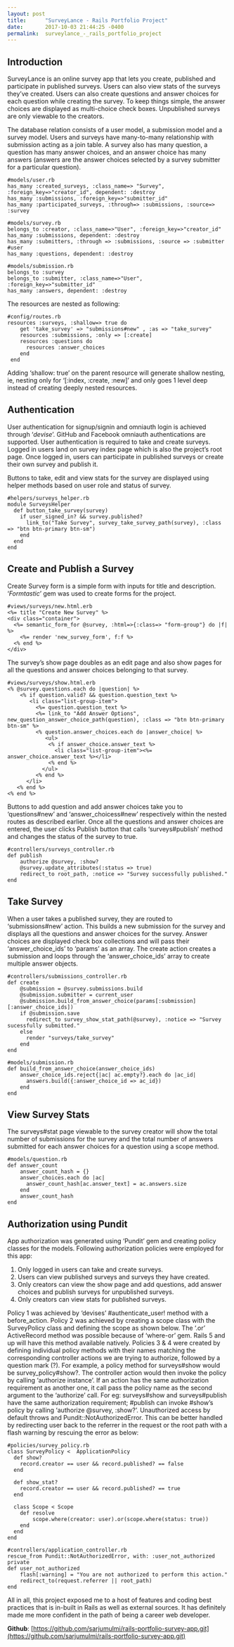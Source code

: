 ```yaml
---
layout: post
title:      "SurveyLance - Rails Portfolio Project"
date:       2017-10-03 21:44:25 -0400
permalink:  surveylance_-_rails_portfolio_project
---
```



## Introduction
SurveyLance is an online survey app that lets you create, published and participate in published surveys. Users can also view stats of the surveys they’ve created. Users can also create questions and answer choices for each question while creating the survey. To keep things simple, the answer choices are displayed as multi-choice check boxes. Unpublished surveys are only viewable to the creators.

The database relation consists of a user model, a submission model and a survey model. Users and surveys have many-to-many relationship with submission acting as a join table. A survey also has many question, a question has many answer choices, and an answer choice has many answers (answers are the answer choices selected by a survey submitter for a particular question). 

```
#models/user.rb
has_many :created_surveys, :class_name=> "Survey", :foreign_key=>"creator_id", dependent: :destroy
has_many :submissions, :foreign_key=>"submitter_id"
has_many :participated_surveys, :through=> :submissions, :source=> :survey
```
```
#models/survey.rb
belongs_to :creator, :class_name=>"User", :foreign_key=>"creator_id"
has_many :submissions, dependent: :destroy
has_many :submitters, :through => :submissions, :source => :submitter #user
has_many :questions, dependent: :destroy
```
```
#models/submission.rb
belongs_to :survey
belongs_to :submitter, :class_name=>"User", :foreign_key=>"submitter_id"
has_many :answers, dependent: :destroy
```
The resources are nested as following:
```
#config/routes.rb
resources :surveys, :shallow=> true do
    get 'take_survey' => "submissions#new" , :as => "take_survey"
    resources :submissions, :only => [:create]
    resources :questions do
      resources :answer_choices
    end
 end
 ```
Adding ‘shallow: true’ on the parent resource will generate shallow nesting, ie, nesting only for ‘[:index, :create, :new]’ and only goes 1 level deep instead of creating deeply nested resources.

## Authentication
User authentication for signup/signin and omniauth login is achieved through ‘*devise*’. GitHub and Facebook omniauth authentications are supported. User authentication is required to take and create surveys. Logged in users land on survey index page which is also the project’s root page. Once logged in, users can participate in published surveys or create their own survey and publish it.

Buttons to take, edit and view stats for the survey are displayed using helper methods based on user role and status of survey.
```
#helpers/surveys_helper.rb
module SurveysHelper
  def button_take_survey(survey)
    if user_signed_in? && survey.published?
      link_to("Take Survey", survey_take_survey_path(survey), :class => "btn btn-primary btn-sm")
    end
  end
end
```
## Create and Publish a Survey
Create Survey form is a simple form with inputs for title and description. ‘*Formtastic*’ gem was used to create forms for the project.
```
#views/surveys/new.html.erb
<%= title "Create New Survey" %>
<div class="container">
  <%= semantic_form_for @survey, :html=>{:class=> "form-group"} do |f| %>
    <%= render 'new_survey_form', f:f %>
  <% end %>
</div>
```

The survey’s show page doubles as an edit page and also show pages for all the questions and answer choices belonging to that survey.
```
#views/surveys/show.html.erb
<% @survey.questions.each do |question| %>
    <% if question.valid? && question.question_text %>
       <li class="list-group-item">
         <%= question.question_text %>
         <%= link_to "Add Answer Options", new_question_answer_choice_path(question), :class => "btn btn-primary btn-sm" %>
         <% question.answer_choices.each do |answer_choice| %>
            <ul>
             <% if answer_choice.answer_text %>
               <li class="list-group-item"><%= answer_choice.answer_text %></li>
             <% end %>
           </ul>
         <% end %>
      </li>
   <% end %>
<% end %>
```
Buttons to add question and add answer choices take you to ‘questions#new’ and ‘answer_choicess#new’ respectively within the nested routes as described earlier. Once all the questions and answer choices are entered, the user clicks Publish button that calls ‘surveys#publish’ method and changes the status of the survey to true.
```
#controllers/surveys_controller.rb
def publish
    authorize @survey, :show?
    @survey.update_attributes(:status => true)
    redirect_to root_path, :notice => "Survey successfully published."
end
```
## Take Survey
When a user takes a published survey, they are routed to ‘submissions#new’ action. This builds a new submission for the survey and displays all the questions and answer choices for the survey. Answer choices are displayed check box collections and will pass their ‘answer_choice_ids’ to ‘params’ as an array. The create action creates a submission and loops through the ‘answer_choice_ids’ array to create multiple answer objects.
```
#controllers/submissions_controller.rb
def create
    @submission = @survey.submissions.build
    @submission.submitter = current_user
    @submission.build_from_answer_choice(params[:submission][:answer_choice_ids])
    if @submission.save
      redirect_to survey_show_stat_path(@survey), :notice => "Survey sucessfully submitted."
    else
      render "surveys/take_survey"
    end
end
```
```
#models/submission.rb
def build_from_answer_choice(answer_choice_ids)
    answer_choice_ids.reject{|ac| ac.empty?}.each do |ac_id|
      answers.build({:answer_choice_id => ac_id})
    end
end
```
## View Survey Stats
The surveys#stat page viewable to the survey creator will show the total number of submissions for the survey and the total number of answers submitted for each answer choices for a question using a scope method.
```
#models/question.rb
def answer_count
    answer_count_hash = {}
    answer_choices.each do |ac|
      answer_count_hash[ac.answer_text] = ac.answers.size
    end
    answer_count_hash
end
```
## Authorization using Pundit
App authorization was generated using ‘Pundit’ gem and creating policy classes for the models. Following authorization policies were employed for this app:
1. Only logged in users can take and create surveys.
2. Users can view published surveys and surveys they have created.
3. Only creators can view the show page and add questions, add answer choices and publish surveys for unpublished surveys.
4. Only creators can view stats for published surveys.

Policy 1 was achieved by ‘devises’ #authenticate_user! method with a before_action.
Policy 2 was achieved by creating a scope class with the SurveyPolicy class and defining the scope as shown below. The ‘.or’ ActiveRecord method was possible because of ‘where-or’ gem. Rails 5 and up will have this method available natively.
Policies 3 & 4 were created by defining individual policy methods with their names matching the corresponding controller actions we are trying to authorize, followed by a question mark (?). For example, a policy method for surveys#show would be survey_policy#show?. The controller action would then invoke the policy by calling ‘authorize instance’. If an action has the same authorization requirement as another one, it call pass the policy name as the second argument to the ‘authorize’ call. For eg: surveys#show and surveys#publish have the same authorization requirement; #publish can invoke #show’s policy by calling ‘authorize @survey, :show?’.
Unauthorized access by default throws and Pundit::NotAuthorizedError. This can be better handled by redirecting user back to the referrer in the request or the root path with a flash warning by rescuing the error as below:
```
#policies/survey_policy.rb
class SurveyPolicy <  ApplicationPolicy
  def show?
    record.creator == user && record.published? == false
  end

  def show_stat?
    record.creator == user && record.published? == true
  end

  class Scope < Scope
    def resolve
        scope.where(creator: user).or(scope.where(status: true))
    end
  end
end
```
```
#controllers/application_controller.rb
rescue_from Pundit::NotAuthorizedError, with: :user_not_authorized
private
def user_not_authorized
    flash[:warning] = "You are not authorized to perform this action."
    redirect_to(request.referrer || root_path)
end
```

All in all, this project exposed me to a host of features and coding best practices that is in-built in Rails as well as external sources. It has definitely made me more confident in the path of being a career web developer.

**Github**: [https://github.com/sarjumulmi/rails-portfolio-survey-app.git](https://github.com/sarjumulmi/rails-portfolio-survey-app.git)




